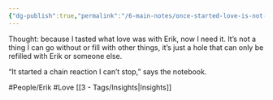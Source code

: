 ```yaml
---
{"dg-publish":true,"permalink":"/6-main-notes/once-started-love-is-not-want-but-need/"}
---
```


Thought: because I tasted what love was with Erik, now I need it. It’s not a thing I can go without or fill with other things, it’s just a hole that can only be refilled with Erik or someone else.

“It started a chain reaction I can’t stop,” says the notebook.


#People/Erik #Love [[3 - Tags/Insights\|Insights]]